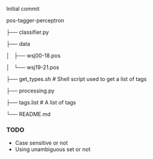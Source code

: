 Initial commit

pos-tagger-perceptron

├── classifier.py 

├── data

│   ├── wsj00-18.pos

│   └── wsj19-21.pos

├── get_types.sh # Shell script used to get a list of tags

├── processing.py

├── tags.list # A list of tags

└── README.md

### TODO
* Case sensitive or not
* Using unambiguous set or not
